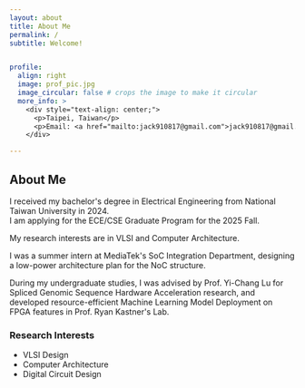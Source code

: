 ```yaml
---
layout: about
title: About Me
permalink: /
subtitle: Welcome!


profile:
  align: right
  image: prof_pic.jpg
  image_circular: false # crops the image to make it circular
  more_info: >
    <div style="text-align: center;">
      <p>Taipei, Taiwan</p>
      <p>Email: <a href="mailto:jack910817@gmail.com">jack910817@gmail.com</a></p>
    </div>

---
```

## About Me

I received my bachelor's degree in Electrical Engineering from National Taiwan University in 2024.  
I am applying for the ECE/CSE Graduate Program for the 2025 Fall.  

My research interests are in VLSI and Computer Architecture.  

I was a summer intern at MediaTek's SoC Integration Department, designing a low-power architecture plan for the NoC structure.  

During my undergraduate studies, I was advised by Prof. Yi-Chang Lu for Spliced Genomic Sequence Hardware Acceleration research, and developed resource-efficient Machine Learning Model Deployment on FPGA features in Prof. Ryan Kastner's Lab.

### Research Interests
* VLSI Design
* Computer Architecture
* Digital Circuit Design


